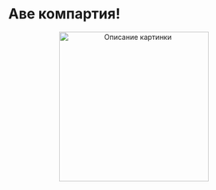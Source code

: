 # Аве компартия!

<p align="center">
  <img src="https://masterpiecer-images.s3.yandex.net/3c412f028bcb11eebe20d6c507c1cbcd:upscaled" alt="Описание картинки" width="300">
</p>
